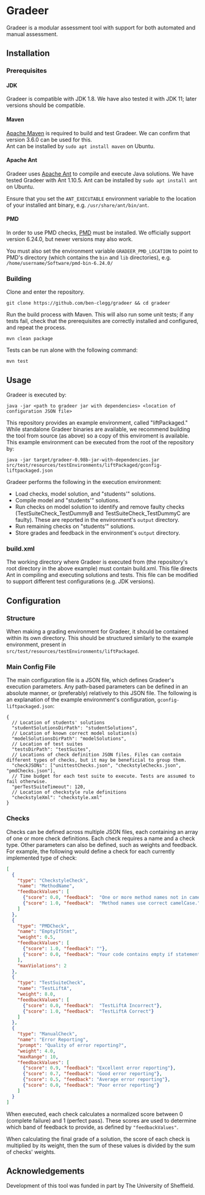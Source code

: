# Gradeer

Gradeer is a modular assessment tool with support for both automated and manual assessment. 

## Installation

### Prerequisites

#### JDK

Gradeer is compatible with JDK 1.8. We have also tested it with JDK 11; later versions should be compatible.

#### Maven

[Apache Maven](https://maven.apache.org/) is required to build and test Gradeer. We can confirm that version 3.6.0 can be used for this.  
Ant can be installed by `sudo apt install maven` on Ubuntu.

#### Apache Ant

Gradeer uses [Apache Ant](https://ant.apache.org/) to compile and execute Java solutions. We have tested Gradeer with Ant 1.10.5.
Ant can be installed by `sudo apt install ant` on Ubuntu.

Ensure that you set the `ANT_EXECUTABLE` environment variable to the location of your installed ant binary, e.g. `/usr/share/ant/bin/ant`.

#### PMD

In order to use PMD checks, [PMD](https://github.com/pmd/pmd/releases/tag/pmd_releases%2F6.24.0) must be installed. We officially support version 6.24.0, but newer versions may also work.

You must also set the environment variable `GRADEER_PMD_LOCATION` to point to PMD's directory (which contains the `bin` and `lib` directories), e.g. `/home/username/Software/pmd-bin-6.24.0/`

### Building

Clone and enter the repository.
```shell script
git clone https://github.com/ben-clegg/gradeer && cd gradeer
```

Run the build process with Maven. This will also run some unit tests; if any tests fail, check that the prerequisites are correctly installed and configured, and repeat the process.
```shell script
mvn clean package
```

Tests can be run alone with the following command:
```shell script
mvn test
```

## Usage

Gradeer is executed by:
```shell script
java -jar <path to gradeer jar with dependencies> <location of configuration JSON file>
```

This repository provides an example environment, called "liftPackaged." While standalone Gradeer binaries are available, we recommend building the tool from source (as above) so a copy of this enviroment is available.
This example environment can be executed from the root of the repository by:

```shell script
java -jar target/gradeer-0.98b-jar-with-dependencies.jar src/test/resources/testEnvironments/liftPackaged/gconfig-liftpackaged.json
```

Gradeer performs the following in the execution environment:
- Load checks, model solution, and "students'" solutions.
- Compile model and "students'" solutions.
- Run checks on model solution to identify and remove faulty checks (TestSuiteCheck_TestDummyB and TestSuiteCheck_TestDummyC are faulty). These are reported in the environment's `output` directory.
- Run remaining checks on "students'" solutions.
- Store grades and feedback in the environment's `output` directory.

### build.xml
The working directory where Gradeer is executed from (the repository's root directory in the above example) must contain build.xml.
This file directs Ant in compiling and executing solutions and tests.
This file can be modified to support different test configurations (e.g. JDK versions).

## Configuration

### Structure

When making a grading environment for Gradeer, it should be contained within its own directory. This should be structured similarly to the example environment, present in `src/test/resources/testEnvironments/liftPackaged`.

### Main Config File

The main configuration file is a JSON file, which defines Gradeer's execution parameters. 
Any path-based parameters can be defined in an absolute manner, or (preferably) relatively to this JSON file.
The following is an explanation of the example environment's configuration, `gconfig-liftpackaged.json`:
```
{
  // Location of students' solutions
  "studentSolutionsDirPath": "studentSolutions",
  // Location of known correct model solution(s)
  "modelSolutionsDirPath": "modelSolutions",
  // Location of test suites
  "testsDirPath": "testSuites",
  // Locations of check definition JSON files. Files can contain different types of checks, but it may be beneficial to group them.
  "checkJSONs": ["unittestChecks.json", "checkstyleChecks.json", "pmdChecks.json"],
  // Time budget for each test suite to execute. Tests are assumed to fail otherwise.
  "perTestSuiteTimeout": 120,
  // Location of checkstyle rule definitions
  "checkstyleXml": "checkstyle.xml"
}
```

### Checks

Checks can be defined across multiple JSON files, each containing an array of one or more check definitions.
Each check requires a name and a check type. Other parameters can also be defined, such as weights and feedback.
For example, the following would define a check for each currently implemented type of check:
```json
[
  {
    "type": "CheckstyleCheck",
    "name": "MethodName",
    "feedbackValues": [
      {"score": 0.0, "feedback":  "One or more method names not in camelCase."},
      {"score": 1.0, "feedback":  "Method names use correct camelCase."}
    ]
  },
  {
    "type": "PMDCheck",
    "name": "EmptyIfStmt",
    "weight": 0.5,
    "feedbackValues": [
      {"score": 1.0, "feedback": ""},
      {"score": 0.0, "feedback": "Your code contains empty if statements. This should be avoided as it reduces readability."}
    ],
    "maxViolations": 2
  },
  {
    "type": "TestSuiteCheck",
    "name": "TestLiftA",
    "weight": 8.0,
    "feedbackValues": [
      {"score": 0.0, "feedback":  "TestLiftA Incorrect"},
      {"score": 1.0, "feedback":  "TestLiftA Correct"}
    ]
  },
  {
    "type": "ManualCheck",
    "name": "Error Reporting",
    "prompt": "Quality of error reporting?",
    "weight": 4.0,
    "maxRange": 10,
    "feedbackValues": [
      {"score": 0.9, "feedback": "Excellent error reporting"},
      {"score": 0.7, "feedback": "Good error reporting"},
      {"score": 0.5, "feedback": "Average error reporting"},
      {"score": 0.0, "feedback": "Poor error reporting"}
    ]
  }
]
```

When executed, each check calculates a normalized score between 0 (complete failure) and 1 (perfect pass).
These scores are used to determine which band of feedback to provide, as defined by `"feedbackValues"`.

When calculating the final grade of a solution, the score of each check is multiplied by its weight, then the sum of these values is divided by the sum of checks' weights. 

## Acknowledgements 

Development of this tool was funded in part by The University of Sheffield.